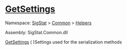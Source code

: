 # [GetSettings](./SerializationHelper-100664027.md)

Namespace: [SigStat]() > [Common](./../../README.md) > [Helpers](./../README.md)

Assembly: SigStat.Common.dll

[GetSettings](./SerializationHelper-100664027.md) (  )Settings used for the serialization methods
